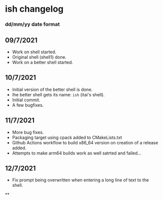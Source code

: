# ish changelog
### dd/mm/yy date format

## 09/7/2021
- Work on shell started.
- Original shell (shell1) done.
- Work on a better shell started.

## 10/7/2021
- Initial version of the better shell is done.
- Ihe better shell gets its name: `ish` (itai's shell).
- Initial commit.
- A few bugfixes.

## 11/7/2021
- More bug fixes.
- Packaging target using cpack added to CMakeLists.txt
- Github Actions workflow to build x86_64 version on creation of a release added.
- Attempts to make arm64 builds work as well satrted and failed...

## 12/7/2021
- Fix prompt being overwritten when entering a long line of text to the shell.

**